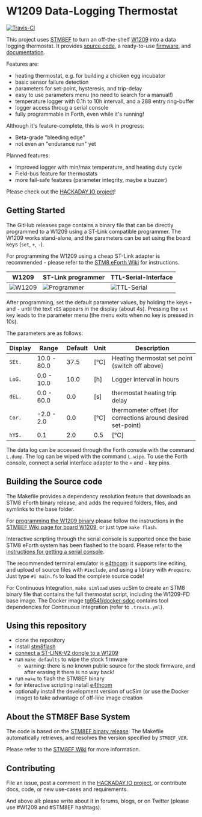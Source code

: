 # W1209 Data-Logging Thermostat

[![Travis-CI](https://travis-ci.org/TG9541/W1209.svg?branch=master)](https://travis-ci.org/TG9541/W1209)

This project uses [STM8EF](https://github.com/TG9541/stm8ef) to turn an off-the-shelf [W1209][] into a data logging thermostat. It provides [source code](https://github.com/TG9541/W1209), a ready-to-use [firmware](https://github.com/TG9541/W1209/releases), and [documentation](https://github.com/TG9541/W1209/wiki).

Features are:

* heating thermostat, e.g. for building a chicken egg incubator
* basic sensor failure detection
* parameters for set-point, hysteresis, and trip-delay
* easy to use parameters menu (no need to search for a manual!)
* temperature logger with 0.1h to 10h intervall, and a 288 entry ring-buffer
* logger access throug a serial console
* fully programmable in Forth, even while it's running!

Although it's feature-complete, this is work in progress:

* Beta-grade "bleeding edge"
* not even an "endurance run" yet

Planned features:

* Improved logger with min/max temperature, and heating duty cycle
* Field-bus feature for thermostats
* more fail-safe features (parameter integrity, maybe a buzzer)

Please check out the [HACKADAY.IO project][HAD1]!

## Getting Started

The GitHub releases page contains a binary file that can be directly programmed to a W1209 using a ST-Link compatible programmer. The W1209 works stand-alone, and the parameters can be set using the board keys (`set`, `+`, `-`).

For programming the W1209 using a cheap ST-Link adapter is recommended - please refer to the [STM8 eForth Wiki](https://github.com/TG9541/stm8ef/wiki/STM8S-Programming#flashing-the-stm8) for instructions.

W1209|ST-Link programmer|TTL-Serial-Interface
-|-|-
![W1209](https://user-images.githubusercontent.com/5466977/33417013-d2b29dec-d59f-11e7-8187-e608e856fe16.png)|![Programmer](https://ae01.alicdn.com/kf/HTB1QVvYRXXXXXa5XFXXq6xXFXXXP/ST-Link-V2-stlink-mini-STM8STM32-STLINK-simulator-download-programming-With-Cover.jpg_220x220.jpg)|![TTL-Serial](https://ae01.alicdn.com/kf/HTB1x__9OFXXXXc7XVXXq6xXFXXX6/-Free-Shipping-CH340-module-USB-to-TTL-CH340G-upgrade-download-a-small-wire-brush-plate.jpg_220x220.jpg)

After programming, set the default parameter values, by holding the keys `+` and `-` until the text `rES` appears in the display (about 4s). Pressing the `set` key leads to the parameter menu (the menu exits when no key is pressed in 10s). 

The parameters are as follows:

Display|Range|Default|Unit|Description
-|-|-|-|-
`SEt.`| 10.0 - 80.0 |37.5| [°C]| Heating thermostat set point (switch off above)
`LoG.`| 0.0 - 10.0 | 10.0 |[h]| Logger interval in hours
`dEL.`| 0.0 - 60.0 | 0.0 | [s] | thermostat heating trip delay
`Cor.`| -2.0 - 2.0 | 0.0 | [°C] | thermometer offset (for corrections around desired set-point)
`hYS.`| 0.1 | 2.0 | 0.5 | [°C] | thermostat hysteresis (difference between the lower and the upper trip points)

The data log can be accessed through the Forth console with the command `L.dump`. The log can be wiped with the command `L.wipe`. To use the Forth console, connect a serial interface adapter to the `+` and `-` key pins.

## Building the Source code

The Makefile provides a dependency resolution feature that downloads an STM8 eForth binary release, and adds the required folders, files, and symlinks to the base folder.

For [programming the W1209 binary](https://github.com/TG9541/W1209/blob/master/out/W1209-FD/W1209-FD.ihx) please follow the instructions in the [STM8EF Wiki page for board W1209](
https://github.com/TG9541/stm8ef/wiki/Board-W1209#flashing-the-stm8ef-binary), or just type `make flash`.

Interactive scripting through the serial console is supported once the base STM8 eForth system has been flashed to the board. Please refer to the [instructions for getting a serial console](https://github.com/TG9541/stm8ef/wiki/Board-W1209#serial-communication-through-the-key-pins).

The recommended terminal emulator is [e4thcom](https://wiki.forth-ev.de/doku.php/en:projects:e4thcom): it supports line editing, and upload of source files with `#include`, and using a library with `#require`. Just type `#i main.fs` to load the complete source code!

For Continuous Integration, `make simload` uses ucSim to create an STM8 binary file that contains the full thermostat script, including the W1209-FD base image. The Docker image [tg9541/docker-sdcc](https://hub.docker.com/r/tg9541/docker-sdcc/) contains tool dependencies for Continuous Integration (refer to `.travis.yml`).

## Using this repository

* clone the repository
* install [stm8flash](https://github.com/vdudouyt/stm8flash)
* [connect a ST-LINK-V2 dongle to a W1209][W1209]
* run `make defaults` to wipe the stock firmware
  * warning: there is no known public source for the stock firmware, and after erasing it there is no way back!
* run `make` to flash the STM8EF binary
* for interactive scripting install [e4thcom](
https://wiki.forth-ev.de/doku.php/en:projects:e4thcom)
* optionally install the development version of ucSim (or use the Docker image) to take advantage of off-line image creation

## About the STM8EF Base System

The code is based on the [STM8EF binary release](https://github.com/TG9541/stm8ef/releases). The Makefile automatically retrieves, and resolves the version specified by `STM8EF_VER`.

Please refer to the [STM8EF Wiki](https://github.com/TG9541/stm8ef/wiki) for more information.

## Contributing

File an issue, post a comment in the [HACKADAY.IO project][HAD1], or contribute docs, code, or new use-cases and requirements.

And above all: please write about it in forums, blogs, or on Twitter (please use #W1209 and #STM8EF hashtags).

[HAD1]: https://hackaday.io/project/26258-w1209-data-logging-thermostat
[W1209]: https://github.com/TG9541/stm8ef/wiki/Board-W1209
